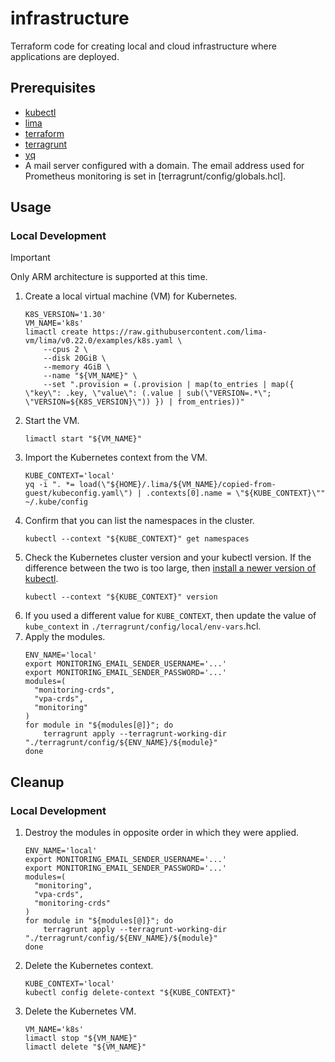 # infrastructure

Terraform code for creating local and cloud infrastructure where applications are deployed.

## Prerequisites

* [kubectl](https://kubernetes.io/docs/tasks/tools/)
* [lima](https://github.com/lima-vm/lima)
* [terraform](https://developer.hashicorp.com/terraform/install)
* [terragrunt](https://terragrunt.gruntwork.io/docs/getting-started/install/)
* [yq](https://mikefarah.gitbook.io/yq)
* A mail server configured with a domain. The email address used for Prometheus monitoring is set in [terragrunt/config/globals.hcl].

## Usage

### Local Development

> [!IMPORTANT]
> Only ARM architecture is supported at this time.

1. Create a local virtual machine (VM) for Kubernetes.
    ```
    K8S_VERSION='1.30'
    VM_NAME='k8s'
    limactl create https://raw.githubusercontent.com/lima-vm/lima/v0.22.0/examples/k8s.yaml \
        --cpus 2 \
        --disk 20GiB \
        --memory 4GiB \
        --name "${VM_NAME}" \
        --set ".provision = (.provision | map(to_entries | map({ \"key\": .key, \"value\": (.value | sub(\"VERSION=.*\"; \"VERSION=${K8S_VERSION}\")) }) | from_entries))"
1. Start the VM.
    ```
    limactl start "${VM_NAME}"
    ```
1. Import the Kubernetes context from the VM.
    ```
    KUBE_CONTEXT='local'
    yq -i ". *= load(\"${HOME}/.lima/${VM_NAME}/copied-from-guest/kubeconfig.yaml\") | .contexts[0].name = \"${KUBE_CONTEXT}\"" ~/.kube/config
    ```
1. Confirm that you can list the namespaces in the cluster.
    ```
    kubectl --context "${KUBE_CONTEXT}" get namespaces
    ```
1. Check the Kubernetes cluster version and your kubectl version. If the difference between the two is too large, then [install a newer version of kubectl](https://kubernetes.io/docs/tasks/tools/).
    ```
    kubectl --context "${KUBE_CONTEXT}" version
    ```
1. If you used a different value for `KUBE_CONTEXT`, then update the value of `kube_context` in `./terragrunt/config/local/env-vars`.hcl.
1. Apply the modules.
    ```
    ENV_NAME='local'
    export MONITORING_EMAIL_SENDER_USERNAME='...'
    export MONITORING_EMAIL_SENDER_PASSWORD='...'
    modules=(
      "monitoring-crds",
      "vpa-crds",
      "monitoring"
    )
    for module in "${modules[@]}"; do
        terragrunt apply --terragrunt-working-dir "./terragrunt/config/${ENV_NAME}/${module}"
    done
    ```

## Cleanup

### Local Development

1. Destroy the modules in opposite order in which they were applied.
    ```
    ENV_NAME='local'
    export MONITORING_EMAIL_SENDER_USERNAME='...'
    export MONITORING_EMAIL_SENDER_PASSWORD='...'
    modules=(
      "monitoring",
      "vpa-crds",
      "monitoring-crds"
    )
    for module in "${modules[@]}"; do
        terragrunt apply --terragrunt-working-dir "./terragrunt/config/${ENV_NAME}/${module}"
    done
1. Delete the Kubernetes context.
    ```
    KUBE_CONTEXT='local'
    kubectl config delete-context "${KUBE_CONTEXT}"
    ```
1. Delete the Kubernetes VM.
    ```
    VM_NAME='k8s'
    limactl stop "${VM_NAME}"
    limactl delete "${VM_NAME}"
    ```
